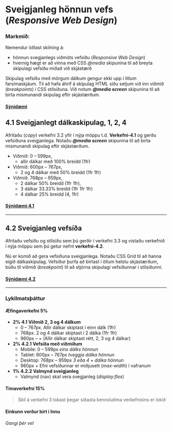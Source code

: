 # Sveigjanleg hönnun vefs  (_Responsive Web Design_)
 
### Markmið:

Nemendur öðlast skilning á:

* hönnun svegjanlegs viðmóts vefsíðu (_Responsive Web Design_)
* hvernig hægt er að vinna með CSS _@media_ skipunina til að breyta skipulagi vefsíðu miðað við skjástærð 

Skipulag vefsíðu með mörgum dálkum gengur ekki upp í litlum farsímaskjáum. Til að hafa áhrif á skipulag HTML síðu setjum við inn viðmið (_breakpoints_) í CSS stílsíðuna.  Við notum **_@media screen_** skipunina til að birta mismunandi skipulag eftir skjástærðum.  

#### [Sýnidæmi](Namsefni-4#vi%C3%B0mi%C3%B0-breakpoints---mobile-up)

## 4.1 Sveigjanlegt dálkaskipulag, 1, 2, 4

Afritaðu (_copy_) verkefni 3.2 yfir í nýja möppu t.d. **Verkefni-4.1** og gerðu vefsíðuna sveigjanlega.  Notaðu **_@media screen_** skipunina til að birta mismunandi skipulag eftir skjástærðum.

* Viðmið: 0 – 599px,
  * allir dálkar með 100% breidd (1fr)
* Viðmið: 600px – 767px,
  * 2 og 4 dálkar með 50% breidd (1fr 1fr)
* Viðmið: 768px – 959px,
  * 2 dálkar 50% breidd (1fr 1fr),
  * 3 dálkar 33.33% breidd (1fr 1fr 1fr) 
  * 4 dálkar 25% breidd (4, 1fr)

#### [Sýnidæmi 4.1](Namsefni-4/Dæmi41.md)

---

## 4.2 Sveigjanleg vefsíða

Afritaðu vefsíðu og stílsíðu sem þú gerðir í verkefni 3.3 og vistaðu verkefnið í nýja möppu sem þú getur nefnt **verkefni-4.2**. 

Nú er komið að gera vefsíðuna sveigjanlega. Notaðu CSS Grid til að hanna eigið dálkaskipulag. Vefsíður þurfa að birtast í öllum helstu skjástærðum, búðu til viðmið (_breakpoint_) til að stjórna skipulagi vefsíðunnar í stílsíðunni. 

#### [Sýnidæmi 4.2](Namsefni-4/Dæmi42.md)

---

### Lykilmatsþáttur

#### Æfingaverkefni 5%

* **2% 4.1 Viðmið 2, 3 og 4 dálkum**
    * 0 – 767px. Allir dálkar skiptast í einn dálk (1fr)
    * 768px. 2 og 4 dálkar skiptast í 2 dálka (1fr 1fr)
    * 960px – + (Allir dálkar skiptast rétt, 2, 3 og 4 dálkar)
* **2% 4.2.1 Vefsíða með viðmiðum**
    * Mobile: 0 – 599px  _eins dálks hönnun_  
    * Tablet: 600px – 767px _tveggja dálka hönnun_
    * Desktop: 768px – 959px _3 eða 4 + dálka hönnun_
    * 960px + Efni vefsíðunnar er miðjusett (_max-width_) í vafranum
*  **1% 4.2.2 Valmynd sveigjanleg**
    * Valmynd (nav) skal vera svegjanleg (_display:flex_)

#### Tímaverkefni 15%

> Skil á verkefni 3 lokast þegar síðasta kennslutíma verkefnisins er lokið

#### Einkunn verður birt í Innu

_Gangi þér vel_
